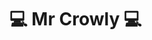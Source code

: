 

# 💻 Mr Crowly 💻


<!---
nicolas-alonso-uai/nicolas-alonso-uai is a ✨ special ✨ repository because its `README.md` (this file) appears on your GitHub profile.
You can click the Preview link to take a look at your changes.
--->
